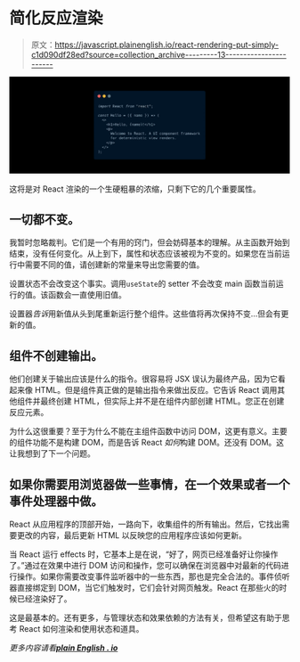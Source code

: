 # 简化反应渲染

> 原文：<https://javascript.plainenglish.io/react-rendering-put-simply-c1d090df28ed?source=collection_archive---------13----------------------->

![](img/4739c2d618bcd4945d57460165cf3b3a.png)

这将是对 React 渲染的一个生硬粗暴的浓缩，只剩下它的几个重要属性。

## 一切都不变。

我暂时忽略裁判。它们是一个有用的窍门，但会妨碍基本的理解。从主函数开始到结束，没有任何变化。从上到下，属性和状态应该被视为不变的。如果您在当前运行中需要不同的值，请创建新的常量来导出您需要的值。

设置状态不会改变这个事实。调用`useState`的 setter 不会改变 main 函数当前运行的值。该函数会一直使用旧值。

设置器*告诉*用新值从头到尾重新运行整个组件。这些值将再次保持不变…但会有更新的值。

## 组件不创建输出。

他们创建关于输出应该是什么的指令。很容易将 JSX 误认为最终产品，因为它看起来像 HTML。但是组件真正做的是输出指令来做出反应。它告诉 React 调用其他组件并最终创建 HTML，但实际上并不是在组件内部创建 HTML。您正在创建反应元素。

为什么这很重要？至于为什么不能在主组件函数中访问 DOM，这更有意义。主要的组件功能不是构建 DOM，而是告诉 React *如何*构建 DOM。还没有 DOM。这让我想到了下一个问题。

## 如果你需要用浏览器做一些事情，在一个效果或者一个事件处理器中做。

React 从应用程序的顶部开始，一路向下，收集组件的所有输出。然后，它找出需要更改的内容，最后更新 HTML 以反映您的应用程序应该如何更新。

当 React 运行 effects 时，它基本上是在说，“好了，网页已经准备好让你操作了。”通过在效果中进行 DOM 访问和操作，您可以确保在浏览器中对最新的代码进行操作。如果你需要改变事件监听器中的一些东西，那也是完全合法的。事件侦听器直接绑定到 DOM，当它们触发时，它们会针对网页触发。React 在那些火的时候已经渲染好了。

这是最基本的。还有更多，与管理状态和效果依赖的方法有关，但希望这有助于思考 React 如何渲染和使用状态和道具。

*更多内容请看*[***plain English . io***](http://plainenglish.io/)